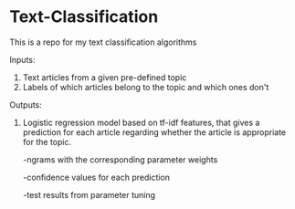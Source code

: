 # Text-Classification
This is a repo for my text classification algorithms

Inputs:
1) Text articles from a given pre-defined topic
2) Labels of which articles belong to the topic and which ones don't

Outputs:
1) Logistic regression model based on tf-idf features, that gives a prediction for each article regarding whether the article is appropriate for the topic.

	-ngrams with the corresponding parameter weights

	-confidence values for each prediction

	-test results from parameter tuning
